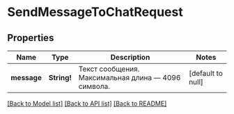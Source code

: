 # SendMessageToChatRequest

## Properties
Name | Type | Description | Notes
------------ | ------------- | ------------- | -------------
**message** | **String!** | Текст сообщения. Максимальная длина — 4096 символа. | [default to null]

[[Back to Model list]](../README.md#documentation-for-models) [[Back to API list]](../README.md#documentation-for-api-endpoints) [[Back to README]](../README.md)


